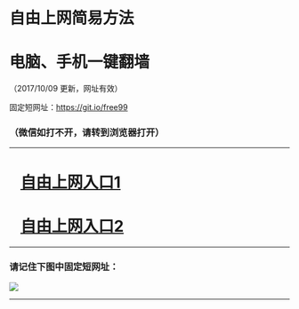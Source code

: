 ﻿# 自由上网简易方法

# 电脑、手机一键翻墙

（2017/10/09 更新，网址有效）

固定短网址：https://git.io/free99

### （微信如打不开，请转到浏览器打开）


***





# &nbsp;&nbsp; <a href="http://ft711524510.fwq-tz-1001.info/fwqtz01.html?t=100900120583 " target="_blank">自由上网入口1</a>
# &nbsp;&nbsp; <a href="http://ft1497217062.fwq-tz-1002.info/fwqtz02.html?t=100900120864 " target="_blank">自由上网入口2</a>
***

### 请记住下图中固定短网址：

<img src="https://s3-us-west-2.amazonaws.com/fwq-1001/yjfq-20170905okok.png" /> 


***

